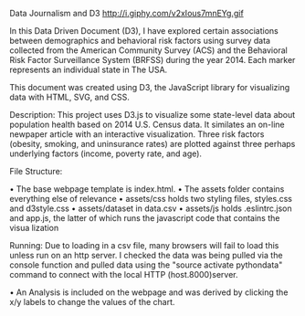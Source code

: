 Data Journalism and D3
http://i.giphy.com/v2xIous7mnEYg.gif

In this Data Driven Document (D3), I have explored certain associations between demographics and behavioral risk factors using survey data collected from the American Community Survey (ACS) and the Behavioral Risk Factor Surveillance System (BRFSS) during the year 2014. Each marker represents an individual state in The USA.

This document was created using D3, the JavaScript library for visualizing data with HTML, SVG, and CSS.

Description:
This project uses D3.js to visualize some state-level data about population health based on 2014 U.S. Census data. It similates an on-line newpaper article with an interactive visualization. Three risk factors (obesity, smoking, and uninsurance rates) are plotted against three perhaps underlying factors (income, poverty rate, and age).

File Structure:

•	The base webpage template is index.html.
•	The assets folder contains everything else of relevance
•	assets/css holds two styling files, styles.css and d3style.css
•	assets/dataset in data.csv
•	assets/js holds .eslintrc.json and app.js, the latter of which runs the javascript code that contains the visua lization

Running:
Due to loading in a csv file, many browsers will fail to load this unless run on an http server.  I checked the data was being pulled via the console function and pulled data using the "source activate pythondata" command to connect with the local HTTP (host.8000)server.

• An Analysis is included on the webpage and was derived by clicking the x/y labels to change the values of the chart.


